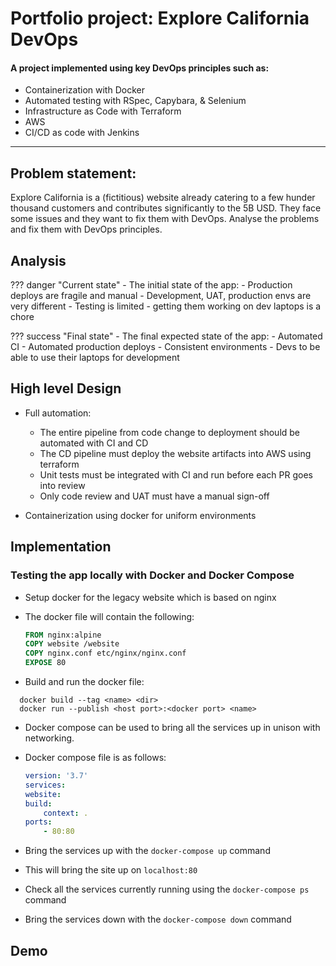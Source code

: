 # Portfolio project: Explore California DevOps

#### A project implemented using key DevOps principles such as:
- Containerization with Docker
- Automated testing with RSpec, Capybara, & Selenium
- Infrastructure as Code with Terraform
- AWS
- CI/CD as code with Jenkins

---

## Problem statement:

Explore California is a (fictitious) website already catering to a few hunder thousand customers and contributes significantly to the 5B USD.
They face some issues and they want to fix them with DevOps. Analyse the problems and fix them with DevOps principles.

## Analysis

??? danger "Current state"
    - The initial state of the app:
        - Production deploys are fragile and manual
        - Development, UAT, production envs are very different
        - Testing is limited
        - getting them working on dev laptops is a chore

??? success "Final state"
    - The final expected state of the app:
        - Automated CI
        - Automated production deploys
        - Consistent environments
        - Devs to be able to use their laptops for development

## High level Design

- Full automation:
    - The entire pipeline from code change to deployment should be automated with CI and CD
    - The CD pipeline must deploy the website artifacts into AWS using terraform
    - Unit tests must be integrated with CI and run before each PR goes into review
    - Only code review and UAT must have a manual sign-off

- Containerization using docker for uniform environments

## Implementation

### Testing the app locally with Docker and Docker Compose

- Setup docker for the legacy website which is based on nginx
- The docker file will contain the following:
    
    ``` dockerfile
    FROM nginx:alpine
    COPY website /website
    COPY nginx.conf etc/nginx/nginx.conf
    EXPOSE 80
    ```
- Build and run the docker file:
 ```
   docker build --tag <name> <dir>
   docker run --publish <host port>:<docker port> <name>
 ```
- Docker compose can be used to bring all the services up in unison with networking.
- Docker compose file is as follows:
    ``` yml
    version: '3.7'
    services:
    website:
    build:
        context: .
    ports:
        - 80:80

    ```

- Bring the services up with the `docker-compose up` command
- This will bring the site up on `localhost:80`
- Check all the services currently running using the `docker-compose ps` command
- Bring the services down with the `docker-compose down` command

## Demo

